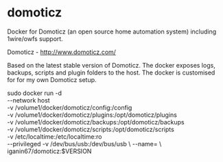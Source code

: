 # domoticz
Docker for Domoticz (an open source home automation system) including 1wire/owfs support.

Domoticz - http://www.domoticz.com/

Based on the latest stable version of Domoticz. The docker exposes logs, backups, scripts and plugin folders to the host. The docker is customised for for my own Domoticz setup.

sudo docker run -d \
  --network host \
  -v /volume1/docker/domoticz/config:/config \
  -v /volume1/docker/domoticz/plugins:/opt/domoticz/plugins \
  -v /volume1/docker/domoticz/backups:/opt/domoticz/backups \
  -v /volume1/docker/domoticz/scripts:/opt/domoticz/scripts \
  -v /etc/localtime:/etc/localtime:ro \
  --privileged -v /dev/bus/usb:/dev/bus/usb \ 
  --name=<container name> \ 
iganin67/domoticz:$VERSION
